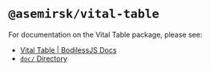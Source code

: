 # `@asemirsk/vital-table`

For documentation on the Vital Table package, please see:

- [Vital Table | BodilessJS Docs](https://johnsonandjohnson.github.io/Bodiless-JS/#/VitalDesignSystem/Components/VitalTable)
- [`doc/` Directory](./doc)
